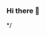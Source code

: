 ### Hi there 👋

<!--
**banjofrailer/banjofrailer** is a ✨ _special_ ✨ repository because its `README.md` (this file) appears on your GitHub profile.

Here are some ideas to get you started:

[![An image of @banjofrailer's Holopin badges, which is a link to view their full Holopin profile](https://holopin.me/banjofrailer)](https://holopin.io/@banjofrailer)

/*
- 🔭 I’m currently working on ...
- 🌱 I’m currently learning ...
- 👯 I’m looking to collaborate on ...
- 🤔 I’m looking for help with ...
- 💬 Ask me about ...
- 📫 How to reach me: ...
- 😄 Pronouns: ...
- ⚡ Fun fact: ...
-->
*/
